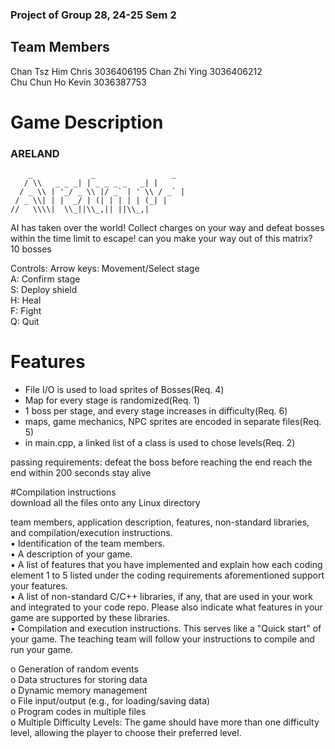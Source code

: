 ### Project of Group 28, 24-25 Sem 2 

## Team Members
  Chan Tsz Him Chris  3036406195
  Chan Zhi Ying  3036406212  
  Chu Chun Ho Kevin  3036387753  

# Game Description
  
  ### ARELAND  
        _             _                 _
       / \\   _ _ _| | _ _ _ _   _| |
      / _ \\ | '_/ _ \\ |/ _` | ' \\ / _` |
     / _ \\| | |  _/ | (| | | | | (_| |
    //   \\\\|  \\_||\\_,|| ||\\_,|
  AI has taken over the world! Collect charges on your way and defeat bosses within the time limit to escape! can you make your way out of this matrix?  
  10 bosses  
    
  Controls:
  Arrow keys: Movement/Select stage  
  A: Confirm stage  
  S: Deploy shield  
  H: Heal  
  F: Fight  
  Q: Quit  
 

# Features  
  - File I/O is used to load sprites of Bosses(Req. 4)
  - Map for every stage is randomized(Req. 1)
  - 1 boss per stage, and every stage increases in difficulty(Req. 6)
  - maps, game mechanics, NPC sprites are encoded in separate files(Req. 5)
  - in main.cpp, a linked list of a class is used to chose levels(Req. 2)
  
  
  passing requirements:
  defeat the boss before reaching the end
  reach the end within 200 seconds
  stay alive

  #Compilation instructions  
  download all the files onto any Linux directory
  
team members, application description, features, non-standard libraries, and compilation/execution instructions.  
▪ Identification of the team members.  
▪ A description of your game.   
▪ A list of features that you have implemented and explain how each coding element 1 to 5 listed under the coding requirements aforementioned support your features.   
▪ A list of non-standard C/C++ libraries, if any, that are used in your work and integrated to your code repo. Please also indicate what features in your game are supported by these libraries.   
▪ Compilation and execution instructions. This serves like a "Quick start" of your game. The teaching team will follow your instructions to compile and run your game.   

o Generation of random events   
o Data structures for storing data   
o Dynamic memory management   
o File input/output (e.g., for loading/saving data)   
o Program codes in multiple files   
o Multiple Difficulty Levels: The game should have more than one difficulty level, allowing the player to choose their preferred level.  
